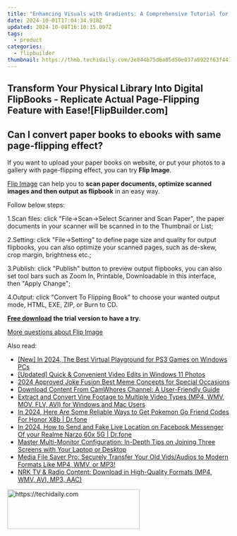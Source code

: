 ```yaml
---
title: "Enhancing Visuals with Gradients: A Comprehensive Tutorial for Adjusting Background Colors in FlipBook (FlipBuilder)"
date: 2024-10-01T17:04:34.918Z
updated: 2024-10-08T16:18:15.097Z
tags:
  - product
categories:
  - flipbuilder
thumbnail: https://thmb.techidaily.com/3e844b75dba05d50e037a8922f63f44130183016b1138a00c38fe8d101f4bd1f.jpg
---
```


## Transform Your Physical Library Into Digital FlipBooks - Replicate Actual Page-Flipping Feature with Ease![FlipBuilder.com]

## Can I convert paper books to ebooks with same page-flipping effect?

If you want to upload your paper books on website, or put your photos to a gallery with page-flipping effect, you can try **Flip Image**. 

[Flip Image](https://tools.techidaily.com/flipbuilder/products/) can help you to **scan paper documents, optimize scanned images and then output as flipbook** in an easy way.

Follow below steps:

1.Scan files: click "File->Scan->Select Scanner and Scan Paper", the paper documents in your scanner will be scanned in to the Thumbnail or List;

2.Setting: click "File->Setting" to define page size and quality for output flipbooks, you can also optimize your scanned pages, such as de-skew, crop margin, brightness etc.;

3.Publish: click "Publish" button to preview output flipbooks, you can also set tool bars such as Zoom In, Printable, Downloadable in this interface, then "Apply Change";

4.Output: click "Convert To Flipping Book" to choose your wanted output mode, HTML, EXE, ZIP, or Burn to CD.

**[Free download](https://tools.techidaily.com/flipbuilder/products/) the trial version to have a try.** 

[More questions about Flip Image](https://tools.techidaily.com/flipbuilder/products/)

<ins class="adsbygoogle"
     style="display:block"
     data-ad-format="autorelaxed"
     data-ad-client="ca-pub-7571918770474297"
     data-ad-slot="1223367746"></ins>

<ins class="adsbygoogle"
     style="display:block"
     data-ad-client="ca-pub-7571918770474297"
     data-ad-slot="8358498916"
     data-ad-format="auto"
     data-full-width-responsive="true"></ins>

<span class="atpl-alsoreadstyle">Also read:</span>
<div><ul>
<li><a href="https://video-capture.techidaily.com/new-in-2024-the-best-virtual-playground-for-ps3-games-on-windows-pcs/"><u>[New] In 2024, The Best Virtual Playground for PS3 Games on Windows PCs</u></a></li>
<li><a href="https://extra-skills.techidaily.com/updated-quick-and-convenient-video-edits-in-windows-11-photos/"><u>[Updated] Quick & Convenient Video Edits in Windows 11 Photos</u></a></li>
<li><a href="https://fox-hovers.techidaily.com/2024-approved-joke-fusion-best-meme-concepts-for-special-occasions/"><u>2024 Approved Joke Fusion Best Meme Concepts for Special Occasions</u></a></li>
<li><a href="https://win-wonderful.techidaily.com/download-content-from-camwhores-channel-a-user-friendly-guide/"><u>Download Content From CamWhores Channel: A User-Friendly Guide</u></a></li>
<li><a href="https://win-wonderful.techidaily.com/extract-and-convert-vine-footage-to-multiple-video-types-mp4-wmv-mov-flv-avi-for-windows-and-mac-users/"><u>Extract and Convert Vine Footage to Multiple Video Types (MP4, WMV, MOV, FLV, AVI) for Windows and Mac Users</u></a></li>
<li><a href="https://pokemon-go-android.techidaily.com/in-2024-here-are-some-reliable-ways-to-get-pokemon-go-friend-codes-for-honor-x8b-drfone-by-drfone-virtual-android/"><u>In 2024, Here Are Some Reliable Ways to Get Pokemon Go Friend Codes For Honor X8b | Dr.fone</u></a></li>
<li><a href="https://location-social.techidaily.com/in-2024-how-to-send-and-fake-live-location-on-facebook-messenger-of-your-realme-narzo-60x-5g-drfone-by-drfone-virtual-android/"><u>In 2024, How to Send and Fake Live Location on Facebook Messenger Of your Realme Narzo 60x 5G | Dr.fone</u></a></li>
<li><a href="https://techtrends.techidaily.com/master-multi-monitor-configuration-in-depth-tips-on-joining-three-screens-with-your-laptop-or-desktop/"><u>Master Multi-Monitor Configuration: In-Depth Tips on Joining Three Screens with Your Laptop or Desktop</u></a></li>
<li><a href="https://win-wonderful.techidaily.com/media-file-saver-pro-securely-transfer-your-old-vidsaudios-to-modern-formats-like-mp4-wmv-or-mp3/"><u>Media File Saver Pro: Securely Transfer Your Old Vids/Audios to Modern Formats Like MP4, WMV, or MP3!</u></a></li>
<li><a href="https://win-wonderful.techidaily.com/nrk-tv-and-radio-content-download-in-high-quality-formats-mp4-wmv-avi-mp3-aac/"><u>NRK TV & Radio Content: Download in High-Quality Formats (MP4, WMV, AVI, MP3, AAC)</u></a></li>
</ul></div>

<!-- affiliate ads begin -->
<a href="https://aligracehair.sjv.io/c/5597632/2006928/19272" target="_top" id="2006928">
  <img src="//a.impactradius-go.com/display-ad/19272-2006928" border="0" alt="https://techidaily.com" width="300" height="90"/>
</a>
<img height="0" width="0" src="https://aligracehair.sjv.io/i/5597632/2006928/19272" style="position:absolute;visibility:hidden;" border="0" />
<!-- affiliate ads end -->

